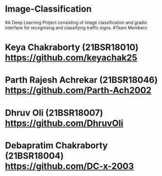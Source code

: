# Image-Classification
#A Deep Learning Project consisting of image classification and gradio interface for recognising and classifying traffic signs.
#Team Members: 
# Keya Chakraborty (21BSR18010) https://github.com/keyachak25
# Parth Rajesh Achrekar (21BSR18046) https://github.com/Parth-Ach2002
# Dhruv Oli (21BSR18007) https://github.com/DhruvOli
# Debapratim Chakraborty (21BSR18004) https://github.com/DC-x-2003
